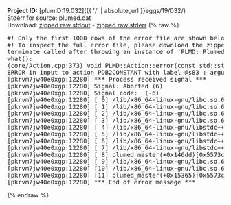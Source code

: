 **Project ID:** [plumID:19.032]({{ '/' | absolute_url }}eggs/19/032/)  
Stderr for source:  plumed.dat   
Download: [zipped raw stdout](plumed.dat.plumed_master.stdout.txt.zip) - [zipped raw stderr](plumed.dat.plumed_master.stderr.txt.zip) 
{% raw %}
<pre>
#! Only the first 1000 rows of the error file are shown below
#! To inspect the full error file, please download the zipped raw stderr file above
terminate called after throwing an instance of 'PLMD::Plumed::ExceptionError'
what():
(core/Action.cpp:373) void PLMD::Action::error(const std::string&) const
ERROR in input to action PDB2CONSTANT with label @s83 : argument O1O_lessthan was not set in pdb input
[pkrvm7jw40e0xgp:12280] *** Process received signal ***
[pkrvm7jw40e0xgp:12280] Signal: Aborted (6)
[pkrvm7jw40e0xgp:12280] Signal code:  (-6)
[pkrvm7jw40e0xgp:12280] [ 0] /lib/x86_64-linux-gnu/libc.so.6(+0x45330)[0x7f234d245330]
[pkrvm7jw40e0xgp:12280] [ 1] /lib/x86_64-linux-gnu/libc.so.6(pthread_kill+0x11c)[0x7f234d29eb2c]
[pkrvm7jw40e0xgp:12280] [ 2] /lib/x86_64-linux-gnu/libc.so.6(gsignal+0x1e)[0x7f234d24527e]
[pkrvm7jw40e0xgp:12280] [ 3] /lib/x86_64-linux-gnu/libc.so.6(abort+0xdf)[0x7f234d2288ff]
[pkrvm7jw40e0xgp:12280] [ 4] /lib/x86_64-linux-gnu/libstdc++.so.6(+0xa5ff5)[0x7f234d6a5ff5]
[pkrvm7jw40e0xgp:12280] [ 5] /lib/x86_64-linux-gnu/libstdc++.so.6(+0xbb0da)[0x7f234d6bb0da]
[pkrvm7jw40e0xgp:12280] [ 6] /lib/x86_64-linux-gnu/libstdc++.so.6(_ZSt10unexpectedv+0x0)[0x7f234d6a5a55]
[pkrvm7jw40e0xgp:12280] [ 7] /lib/x86_64-linux-gnu/libstdc++.so.6(+0xa5a6f)[0x7f234d6a5a6f]
[pkrvm7jw40e0xgp:12280] [ 8] plumed_master(+0x146dd)[0x5573c83266dd]
[pkrvm7jw40e0xgp:12280] [ 9] /lib/x86_64-linux-gnu/libc.so.6(+0x2a1ca)[0x7f234d22a1ca]
[pkrvm7jw40e0xgp:12280] [10] /lib/x86_64-linux-gnu/libc.so.6(__libc_start_main+0x8b)[0x7f234d22a28b]
[pkrvm7jw40e0xgp:12280] [11] plumed_master(+0x15365)[0x5573c8327365]
[pkrvm7jw40e0xgp:12280] *** End of error message ***
</pre>
{% endraw %}
